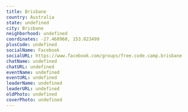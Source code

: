 ```yaml
---
title: Brisbane
country: Australia
state: undefined
city: Brisbane
neighborhood: undefined
coordinates: -27.468968, 153.023499
plusCode: undefined
socialName: Facebook
socialURL: https://www.facebook.com/groups/free.code.camp.brisbane
chatName: undefined
chatURL: undefined
eventName: undefined
eventURL: undefined
leaderName: undefined
leaderURL: undefined
oldPhoto: undefined
coverPhoto: undefined
---
```

